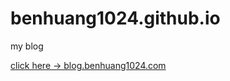 # benhuang1024.github.io
my blog

[click here -> blog.benhuang1024.com](http://blog.benhuang1024.com)
